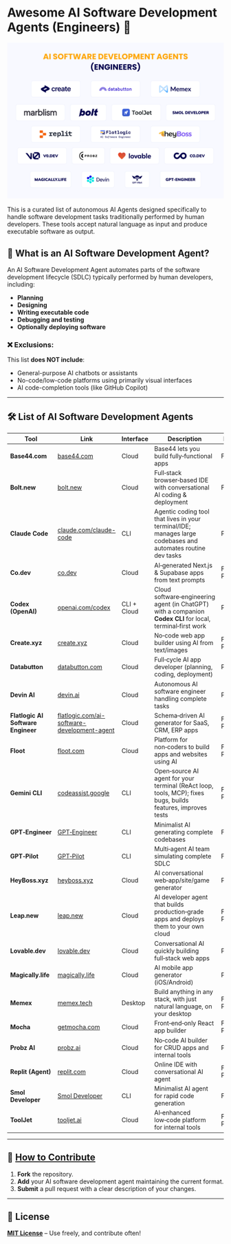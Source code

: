 # Awesome AI Software Development Agents (Engineers) 🚀

![11AI Software Development agents (engineers)](https://github.com/flatlogic/awesome-ai-software-development-agents/blob/8c797b36552cb2280133f9a55e0bf984c85874f0/11AI%20Software%20Development%20agents%20(engineers).png)

This is a curated list of autonomous AI Agents designed specifically to handle software development tasks traditionally performed by human developers. These tools accept natural language as input and produce executable software as output.

## 🤖 What is an AI Software Development Agent?

An AI Software Development Agent automates parts of the software development lifecycle (SDLC) typically performed by human developers, including:

- **Planning**
- **Designing**
- **Writing executable code**
- **Debugging and testing**
- **Optionally deploying software**

### ❌ Exclusions:

This list **does NOT include**:

- General-purpose AI chatbots or assistants
- No-code/low-code platforms using primarily visual interfaces
- AI code-completion tools (like GitHub Copilot)

---

## 🛠 List of AI Software Development Agents

| Tool                           | Link                                                                                      | Interface     | Description                                                                                                     | Pricing        |
| ------------------------------ | ----------------------------------------------------------------------------------------- | ------------- | --------------------------------------------------------------------------------------------------------------- | -------------- |
| **Base44.com**                 | [base44.com](https://base44.com/)                                                         | Cloud         | Base44 lets you build fully‑functional apps                                                                     | Free           |
| **Bolt.new**                   | [bolt.new](https://bolt.new)                                                              | Cloud         | Full‑stack browser‑based IDE with conversational AI coding & deployment                                         | Free           |
| **Claude Code**                | [claude.com/claude-code](https://www.claude.com/product/claude-code)                      | CLI           | Agentic coding tool that lives in your terminal/IDE; manages large codebases and automates routine dev tasks    | Premium        |
| **Co.dev**                     | [co.dev](https://co.dev)                                                                  | Cloud         | AI‑generated Next.js & Supabase apps from text prompts                                                          | Free + Premium |
| **Codex (OpenAI)**            | [openai.com/codex](https://openai.com/index/introducing-codex/)                           | CLI + Cloud   | Cloud software‑engineering agent (in ChatGPT) with a companion **Codex CLI** for local, terminal‑first work    | Premium        |
| **Create.xyz**                 | [create.xyz](https://create.xyz)                                                          | Cloud         | No‑code web app builder using AI from text/images                                                               | Free + Premium |
| **Databutton**                 | [databutton.com](https://databutton.com)                                                  | Cloud         | Full‑cycle AI app developer (planning, coding, deployment)                                                      | Premium        |
| **Devin AI**                   | [devin.ai](https://devin.ai)                                                              | Cloud         | Autonomous AI software engineer handling complete tasks                                                         | Premium        |
| **Flatlogic AI Software Engineer** | [flatlogic.com/ai-software-development-agent](https://flatlogic.com/ai-software-development-agent) | Cloud         | Schema‑driven AI generator for SaaS, CRM, ERP apps                                                              | Free + Premium |
| **Floot**                      | [floot.com](https://floot.com/)                                                           | Cloud         | Platform for non‑coders to build apps and websites using AI                                                     | Free + Premium |
| **Gemini CLI**                 | [codeassist.google](https://codeassist.google/)                                           | CLI           | Open‑source AI agent for your terminal (ReAct loop, tools, MCP); fixes bugs, builds features, improves tests    | Free + Premium |
| **GPT‑Engineer**               | [GPT‑Engineer](https://github.com/AntonOsika/gpt-engineer)                                | CLI           | Minimalist AI generating complete codebases                                                                     | Free           |
| **GPT‑Pilot**                  | [GPT‑Pilot](https://github.com/Pythagora-io/gpt-pilot)                                    | CLI           | Multi‑agent AI team simulating complete SDLC                                                                    | Free           |
| **HeyBoss.xyz**                | [heyboss.xyz](https://heyboss.xyz)                                                        | Cloud         | AI conversational web‑app/site/game generator                                                                   | Premium        |
| **Leap.new**                   | [leap.new](https://leap.new/)                                                             | Cloud         | AI developer agent that builds production‑grade apps and deploys them to your own cloud                         | Free + Premium |
| **Lovable.dev**                | [lovable.dev](https://lovable.dev)                                                        | Cloud         | Conversational AI quickly building full‑stack web apps                                                          | Premium        |
| **Magically.life**             | [magically.life](https://magically.life)                                                  | Cloud         | AI mobile app generator (iOS/Android)                                                                           | Premium        |
| **Memex**                      | [memex.tech](https://memex.tech/)                                                         | Desktop       | Build anything in any stack, with just natural language, on your desktop                                        | Free + Premium |
| **Mocha**                      | [getmocha.com](https://getmocha.com/)                                                     | Cloud         | Front‑end‑only React app builder                                                                                | Free + Premium |
| **Probz AI**                   | [probz.ai](https://probz.ai)                                                              | Cloud         | No‑code AI builder for CRUD apps and internal tools                                                             | Premium        |
| **Replit (Agent)**             | [replit.com](https://replit.com)                                                          | Cloud         | Online IDE with conversational AI agent                                                                         | Free + Premium |
| **Smol Developer**             | [Smol Developer](https://github.com/smol-ai/developer)                                    | CLI           | Minimalist AI agent for rapid code generation                                                                   | Free           |
| **ToolJet**                    | [tooljet.ai](https://tooljet.ai)                                                          | Cloud         | AI‑enhanced low‑code platform for internal tools                                                                | Free + Premium |

---

## 🚀 [How to Contribute](https://github.com/flatlogic/awesome-ai-software-development-agents/blob/master/contributing.md)

1. **Fork** the repository.
2. **Add** your AI software development agent maintaining the current format.
3. **Submit** a pull request with a clear description of your changes.

---

## 📜 License

[**MIT License**](https://chatgpt.com/c/LICENSE) – Use freely, and contribute often!
